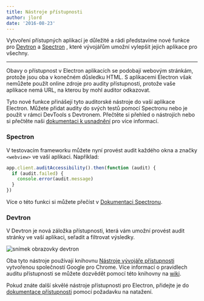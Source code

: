 ```yaml
---
title: Nástroje přístupnosti
author: jlord
date: '2016-08-23'
---
```


Vytvoření přístupných aplikací je důležité a rádi představíme nové funkce pro [Devtron](https://electronjs.org/devtron) a [Spectron](https://electronjs.org/spectron) , které vývojářům umožní vylepšit jejich aplikace pro všechny.

---

Obavy o přístupnost v Electron aplikacích se podobají webovým stránkám, protože jsou oba v konečném důsledku HTML. S aplikacemi Electron však nemůžete použít online zdroje pro audity přístupnosti, protože vaše aplikace nemá URL, na kterou by mohl auditor odkazovat.

Tyto nové funkce přinášejí tyto auditorské nástroje do vaší aplikace Electron. Můžete přidat audity do svých testů pomocí Spectronu nebo je použít v rámci DevTools s Devtronem. Přečtěte si přehled o nástrojích nebo si přečtěte naši [dokumentaci k usnadnění](https://electronjs.org/docs/tutorial/accessibility/) pro více informací.

### Spectron

V testovacím frameworku můžete nyní provést audit každého okna a značky `<webview>` ve vaší aplikaci. Například:

```javascript
app.client.auditAccessibility().then(function (audit) {
  if (audit.failed) {
    console.error(audit.message)
  }
})
```

Více o této funkci si můžete přečíst v [Dokumentaci Spectronu](https://github.com/electron/spectron#accessibility-testing).

### Devtron

V Devtron je nová záložka přístupnosti, která vám umožní provést audit stránky ve vaší aplikaci, seřadit a filtrovat výsledky.

![snímek obrazovky devtron](https://cloud.githubusercontent.com/assets/1305617/17156618/9f9bcd72-533f-11e6-880d-389115f40a2a.png)

Oba tyto nástroje používají knihovnu [Nástroje vývojáře přístupnosti](https://github.com/GoogleChrome/accessibility-developer-tools) vytvořenou společností Google pro Chrome. Více informací o pravidlech auditu přístupnosti se můžete dozvědět pomocí této knihovny na [wiki](https://github.com/GoogleChrome/accessibility-developer-tools/wiki/Audit-Rules).

Pokud znáte další skvělé nástroje přístupnosti pro Electron, přidejte je do [dokumentace přístupnosti](https://electronjs.org/docs/tutorial/accessibility/) pomocí požadavku na natažení.

